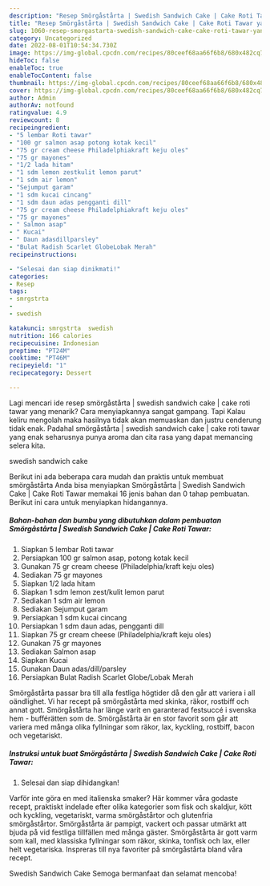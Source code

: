 ```yaml
---
description: "Resep Smörgåstårta | Swedish Sandwich Cake | Cake Roti Tawar yang Lezat"
title: "Resep Smörgåstårta | Swedish Sandwich Cake | Cake Roti Tawar yang Lezat"
slug: 1060-resep-smorgastarta-swedish-sandwich-cake-cake-roti-tawar-yang-lezat
category: Uncategorized
date: 2022-08-01T10:54:34.730Z
image: https://img-global.cpcdn.com/recipes/80ceef68aa66f6b8/680x482cq70/smorgastarta-swedish-sandwich-cake-cake-roti-tawar-foto-resep-utama.jpg
hideToc: false
enableToc: true
enableTocContent: false
thumbnail: https://img-global.cpcdn.com/recipes/80ceef68aa66f6b8/680x482cq70/smorgastarta-swedish-sandwich-cake-cake-roti-tawar-foto-resep-utama.jpg
cover: https://img-global.cpcdn.com/recipes/80ceef68aa66f6b8/680x482cq70/smorgastarta-swedish-sandwich-cake-cake-roti-tawar-foto-resep-utama.jpg
author: Admin
authorAv: notfound
ratingvalue: 4.9
reviewcount: 8
recipeingredient:
- "5 lembar Roti tawar"
- "100 gr salmon asap potong kotak kecil"
- "75 gr cream cheese Philadelphiakraft keju oles"
- "75 gr mayones"
- "1/2 lada hitam"
- "1 sdm lemon zestkulit lemon parut"
- "1 sdm air lemon"
- "Sejumput garam"
- "1 sdm kucai cincang"
- "1 sdm daun adas pengganti dill"
- "75 gr cream cheese Philadelphiakraft keju oles"
- "75 gr mayones"
- " Salmon asap"
- " Kucai"
- " Daun adasdillparsley"
- "Bulat Radish Scarlet GlobeLobak Merah"
recipeinstructions:

- "Selesai dan siap dinikmati!"
categories:
- Resep
tags:
- smrgstrta
- 
- swedish

katakunci: smrgstrta  swedish 
nutrition: 166 calories
recipecuisine: Indonesian
preptime: "PT24M"
cooktime: "PT46M"
recipeyield: "1"
recipecategory: Dessert

---
```



Lagi mencari ide resep smörgåstårta | swedish sandwich cake | cake roti tawar yang menarik? Cara menyiapkannya sangat gampang. Tapi Kalau keliru mengolah maka hasilnya tidak akan memuaskan dan justru cenderung tidak enak. Padahal smörgåstårta | swedish sandwich cake | cake roti tawar yang enak seharusnya punya aroma dan cita rasa yang dapat memancing selera kita.

 swedish sandwich cake 

Berikut ini ada beberapa cara mudah dan praktis untuk membuat smörgåstårta  Anda bisa menyiapkan Smörgåstårta | Swedish Sandwich Cake | Cake Roti Tawar memakai 16 jenis bahan dan 0 tahap pembuatan. Berikut ini cara untuk menyiapkan hidangannya.

<!--inarticleads1-->

##### Bahan-bahan dan bumbu yang dibutuhkan dalam pembuatan Smörgåstårta | Swedish Sandwich Cake | Cake Roti Tawar:

1. Siapkan 5 lembar Roti tawar
1. Persiapkan 100 gr salmon asap, potong kotak kecil
1. Gunakan 75 gr cream cheese (Philadelphia/kraft keju oles)
1. Sediakan 75 gr mayones
1. Siapkan 1/2 lada hitam
1. Siapkan 1 sdm lemon zest/kulit lemon parut
1. Sediakan 1 sdm air lemon
1. Sediakan Sejumput garam
1. Persiapkan 1 sdm kucai cincang
1. Persiapkan 1 sdm daun adas, pengganti dill
1. Siapkan 75 gr cream cheese (Philadelphia/kraft keju oles)
1. Gunakan 75 gr mayones
1. Sediakan  Salmon asap
1. Siapkan  Kucai
1. Gunakan  Daun adas/dill/parsley
1. Persiapkan Bulat Radish Scarlet Globe/Lobak Merah


Smörgåstårta passar bra till alla festliga högtider då den går att variera i all oändlighet. Vi har recept på smörgåstårta med skinka, räkor, rostbiff och annat gott. Smörgåstårta har länge varit en garanterad festsuccé i svenska hem - bufférätten som de. Smörgåstårta är en stor favorit som går att variera med många olika fyllningar som räkor, lax, kyckling, rostbiff, bacon och vegetariskt. 

<!--inarticleads2-->

##### Instruksi untuk buat Smörgåstårta | Swedish Sandwich Cake | Cake Roti Tawar:


1. Selesai dan siap dihidangkan!

Varför inte göra en med italienska smaker? Här kommer våra godaste recept, praktiskt indelade efter olika kategorier som fisk och skaldjur, kött och kyckling, vegetariskt, varma smörgåstårtor och glutenfria smörgåstårtor. Smörgåstårta är pampigt, vackert och passar utmärkt att bjuda på vid festliga tillfällen med många gäster. Smörgåstårta är gott varm som kall, med klassiska fyllningar som räkor, skinka, tonfisk och lax, eller helt vegetariska. Inspreras till nya favoriter på smörgåstårta bland våra recept. 

 Swedish Sandwich Cake  Semoga bermanfaat dan selamat mencoba!

